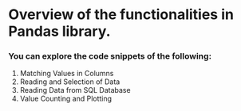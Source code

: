 # Overview of the functionalities in Pandas library.

### You can explore the code snippets of the following:
1. Matching Values in Columns
2. Reading and Selection of Data
3. Reading Data from SQL Database
4. Value Counting and Plotting
